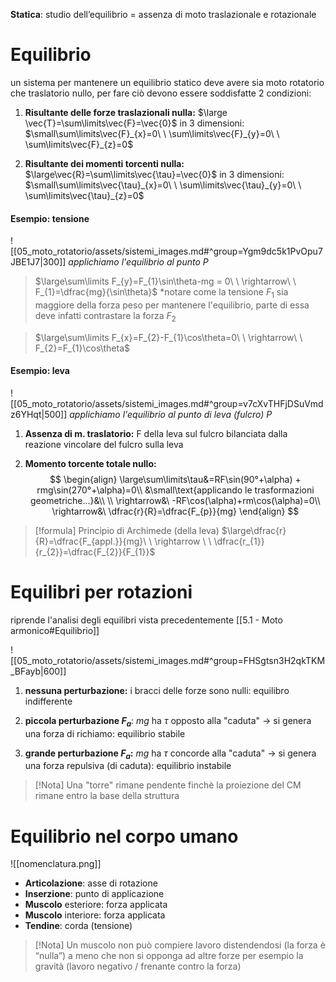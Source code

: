 **Statica**: studio dell’equilibrio = assenza di moto traslazionale e rotazionale

# Equilibrio
un sistema per mantenere un equilibrio statico deve avere sia moto rotatorio che traslatorio nullo, per fare ciò devono essere soddisfatte 2 condizioni:

1. **Risultante delle forze traslazionali nulla:**
	$\large \vec{T}=\sum\limits\vec{F}=\vec{0}$
	in 3 dimensioni:  $\small\sum\limits\vec{F}_{x}=0\ \ \sum\limits\vec{F}_{y}=0\ \ \sum\limits\vec{F}_{z}=0$

2. **Risultante dei momenti torcenti nulla:**
	$\large\vec{R}=\sum\limits\vec{\tau}=\vec{0}$
	in 3 dimensioni:  $\small\sum\limits\vec{\tau}_{x}=0\ \ \sum\limits\vec{\tau}_{y}=0\ \ \sum\limits\vec{\tau}_{z}=0$

#### Esempio: tensione
![[05_moto_rotatorio/assets/sistemi_images.md#^group=Ygm9dc5k1PvOpu7JBE1J7|300]]
*applichiamo l'equilibrio al punto P*

> $\large\sum\limits F_{y}=F_{1}\sin\theta-mg = 0\ \ \rightarrow\ \ F_{1}=\dfrac{mg}{\sin\theta}$
> *notare come la tensione $F_{1}$ sia maggiore della forza peso per mantenere l'equilibrio, parte di essa deve infatti contrastare la forza $F_{2}$


>$\large\sum\limits F_{x}=F_{2}-F_{1}\cos\theta=0\ \ \rightarrow\ \ F_{2}=F_{1}\cos\theta$

#### Esempio: leva
![[05_moto_rotatorio/assets/sistemi_images.md#^group=v7cXvTHFjDSuVmdz6YHqt|500]]
*applichiamo l'equilibrio al punto di leva (fulcro) P*

1. **Assenza di m. traslatorio:**
	F della leva sul fulcro bilanciata dalla reazione vincolare del fulcro sulla leva

2. **Momento torcente totale nullo:**
$$
\begin{align}
\large\sum\limits\tau&=RF\sin(90°+\alpha) + rmg\sin(270°+\alpha)=0\\
&\small\text{applicando le trasformazioni geometriche...}&\\
\\
\rightarrow&\ -RF\cos(\alpha)+rm\cos(\alpha)=0\\
\rightarrow&\ \dfrac{r}{R}=\dfrac{F_{p}}{mg}
\end{align}
$$

> [!formula] Principio di Archimede (della leva)
> $\large\dfrac{r}{R}=\dfrac{F_{appl.}}{mg}\ \ \rightarrow \ \ \dfrac{r_{1}}{r_{2}}=\dfrac{F_{2}}{F_{1}}$

# Equilibri per rotazioni
riprende l'analisi degli equilibri vista precedentemente [[5.1 - Moto armonico#Equilibrio]]

![[05_moto_rotatorio/assets/sistemi_images.md#^group=FHSgtsn3H2qkTKM_BFayb|600]]

1. **nessuna perturbazione:**
	i bracci delle forze sono nulli: equilibro indifferente

2. **piccola perturbazione $F_a$**:
	$mg$ ha $\tau$ opposto alla "caduta" $\rightarrow$ si genera una forza di richiamo: equilibrio stabile

3. **grande perturbazione $F_{a}$:**
	$mg$ ha $\tau$ concorde alla "caduta" $\rightarrow$ si genera una forza repulsiva (di caduta): equilibrio instabile 

> [!Nota] 
> Una "torre" rimane pendente finchè la proiezione del CM rimane entro la base della struttura

# Equilibrio nel corpo umano
![[nomenclatura.png]]

- **Articolazione**: asse di rotazione
- **Inserzione**: punto di applicazione
- **Muscolo** esteriore: forza applicata
- **Muscolo** interiore: forza applicata
- **Tendine**: corda (tensione)

> [!Nota] 
> Un muscolo non può compiere lavoro distendendosi (la forza è “nulla”) a meno che non si opponga ad altre forze per esempio la gravità (lavoro negativo / frenante contro la forza)
